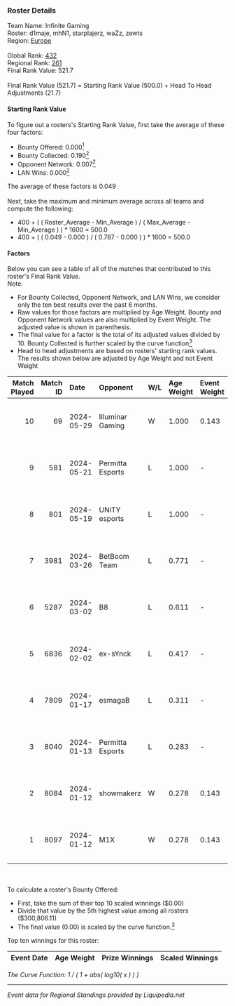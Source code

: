 ### Roster Details<br />
Team Name: Infinite Gaming<br />
Roster: d1maje, mhN1, starplajerz, waZz, zewts<br />
Region: [Europe]( ../standings_europe.md)<br />
<br />
Global Rank: [432](../standings_global.md)<br />
Regional Rank: [261]( ../standings_europe.md)<br />
Final Rank Value:  521.7<br />
<br />
Final Rank Value (521.7) = Starting Rank Value (500.0) + Head To Head Adjustments (21.7)<br />

#### Starting Rank Value<br />
To figure out a rosters's Starting Rank Value, first take the average of these four factors:<br />
- Bounty Offered: 0.000[<sup>1</sup>](#table2)
- Bounty Collected: 0.190[<sup>2</sup>](#table1)
- Opponent Network: 0.007[<sup>2</sup>](#table1)
- LAN Wins: 0.000[<sup>2</sup>](#table1)

The average of these factors is 0.049<br />
<br />
Next, take the maximum and minimum average across all teams and compute the following:<br />
- 400 + ( ( Roster_Average - Min_Average ) / ( Max_Average - Min_Average ) ) * 1600 = 500.0
- 400 + ( ( 0.049 - 0.000 ) / ( 0.787 - 0.000 ) ) * 1600 = 500.0


#### Factors<br />
Below you can see a table of all of the matches that contributed to this roster's Final Rank Value.<br />
Note:<br />

- For Bounty Collected, Opponent Network, and LAN Wins, we consider only the ten best results over the past 6 months.
- Raw values for those factors are multiplied by Age Weight. Bounty and Opponent Network values are also multiplied by Event Weight. The adjusted value is shown in parenthesis.
- The final value for a factor is the total of its adjusted values divided by 10. Bounty Collected is further scaled by the curve function[<sup>3</sup>](#curveFunction)
- Head to head adjustments are based on rosters' starting rank values. The results shown below are adjusted by Age Weight and not Event Weight
<span id="table1"></span><br />


| Match Played | Match ID | Date       | Opponent         | W/L | Age Weight | Event Weight | Bounty Collected | Opponent Network | LAN Wins  | H2H Adj. | Roster                                     |
| -: | -: | :- | :- | :- | :- | :- | :- | :- | :- | -: | :- |
|           10 |       69 | 2024-05-29 | Illuminar Gaming | W   | 1.000      | 0.143        | 0.004 (0.001)    | 0.403 (0.058)    | 0 (0.000) |    24.78 | d1maje, mhN1, starplajerz, waZz, zewts     |
|            9 |      581 | 2024-05-21 | Permitta Esports | L   | 1.000      | -            | -                | -                | -         |    -3.93 | d1maje, mhN1, starplajerz, waZz, zewts     |
|            8 |      801 | 2024-05-19 | UNiTY esports    | L   | 1.000      | -            | -                | -                | -         |    -3.31 | d1maje, mhN1, starplajerz, waZz, zewts     |
|            7 |     3981 | 2024-03-26 | BetBoom Team     | L   | 0.771      | -            | -                | -                | -         |    -0.21 | d1maje, mhN1, starplajerz, waZz, zewts     |
|            6 |     5287 | 2024-03-02 | B8               | L   | 0.611      | -            | -                | -                | -         |    -0.62 | d1maje, FREELOOK, mhN1, starplajerz, zewts |
|            5 |     6836 | 2024-02-02 | ex-sYnck         | L   | 0.417      | -            | -                | -                | -         |    -2.56 | d1maje, H4rder, mhN1, SAVAGE, starplajerz  |
|            4 |     7809 | 2024-01-17 | esmagaB          | L   | 0.311      | -            | -                | -                | -         |    -1.27 | d1maje, H4rder, mhN1, SAVAGE, starplajerz  |
|            3 |     8040 | 2024-01-13 | Permitta Esports | L   | 0.283      | -            | -                | -                | -         |    -0.67 | d1maje, H4rder, mhN1, SAVAGE, starplajerz  |
|            2 |     8084 | 2024-01-12 | showmakerz       | W   | 0.278      | 0.143        | 0.000 (0.000)    | 0.201 (0.008)    | 0 (0.000) |     4.95 | d1maje, H4rder, mhN1, SAVAGE, starplajerz  |
|            1 |     8097 | 2024-01-12 | M1X              | W   | 0.278      | 0.143        | 0.000 (0.000)    | 0.028 (0.001)    | 0 (0.000) |     4.50 | d1maje, H4rder, mhN1, SAVAGE, starplajerz  |

<br />
<span id="table2"></span><br />
To calculate a roster's Bounty Offered:<br />

- First, take the sum of their top 10 scaled winnings ($0.00)
- Divide that value by the 5th highest value among all rosters ($300,806.11)
- The final value (0.00) is scaled by the curve function.[<sup>3</sup>](#curveFunction)

Top ten winnings for this roster:<br />

| Event Date | Age Weight | Prize Winnings | Scaled Winnings |
| :- | -: | :- | :- |


<span id="curveFunction"></span>_The Curve Function: 1 / ( 1 + abs( log10( x ) ) )_<br />

---
_Event data for Regional Standings provided by Liquipedia.net_<br />
